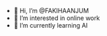 - 👋 Hi, I’m @FAKIHAANJUM
- 👀 I’m interested in online work
- 🌱 I’m currently learning AI

<!---
FAKIHAANJUM/FAKIHAANJUM is a ✨ special ✨ repository because its `README.md` (this file) appears on your GitHub profile.
You can click the Preview link to take a look at your changes.
--->
